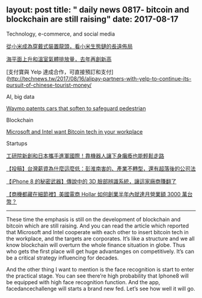 layout: post
title: " daily news 0817- bitcoin and blockchain are still raising"
date: 2017-08-17
---
Technology, e-commerce, and social media

[從小米成為穿戴式裝置龍頭，看小米生態鏈的長遠佈局](https://www.bnext.com.tw/article/45736/why-xiaomi-focus-on-smarthome-and-wearable-devices)

[海平面上升和溫室氣體排放量，去年再創新高](http://technews.tw/2017/08/12/sea-%E2%80%8B%E2%80%8Blevel-greenhouse-gas-2016/)

[支付寶與 Yelp 達成合作，可直接預訂和支付](http://technews.tw/2017/08/16/alipay-partners-with-yelp-to-continue-its-pursuit-of-chinese-tourist-money/

AI, big data

[Waymo patents cars that soften to safeguard pedestrian](https://www.engadget.com/2017/08/13/waymo-patents-softening-cars-to-safeguard-pedestrians/)

Blockchain

[Microsoft and Intel want Bitcoin tech in your workplace](https://www.engadget.com/2017/08/13/microsoft-and-intel-blockchain-framework/)

Startups

[工研院新創和日本攜手進軍國際！靠機器人讓下身癱瘓也能輕鬆走路](https://buzzorange.com/techorange/2017/08/10/usci-japan-taiwan-robot/)

[【投稿】台灣薪資為什麼這麼低：彭淮南害的、產業不轉型，還有超落後的公司法](https://buzzorange.com/techorange/2017/08/03/why-taiwan-salary-so-low/)

[【iPhone 8 的秘密武器】傳說中的 3D 臉部辨識系統，讓這家廠商賺翻了](https://buzzorange.com/techorange/2017/08/10/iphone8-imply-vcsel/)

[【商機都藏在細節裡】美國電商 Hollar 如何創業半年內就達月營業額 3000 萬台幣？](https://buzzorange.com/techorange/2017/08/10/how-hollar-success/)

--------------------------------------------------------------------------------------------------------------------------------------
These time the emphasis is still on the development of blockchain and bitcoin which are still raising. And you can read the article which reported that Microsoft and Intel cooperate with each other to insert bitcoin tech in the workplace, and the targets are corporates. It’s like a structure and we all know blockchain will overturn the whole finance situation in globe. Thus who gets the first place will get huge advantanges on competitively. It’s can be a critical strategy influencing for decades.

And the other thing I want to mention is the face recognition is start to enter the practical stage. You can see there’re high probability that Iphone8 will be equipped with high face recognition function. And the app, facedancechallenge will starts a brand new fed. Let’s see how well it will go.

